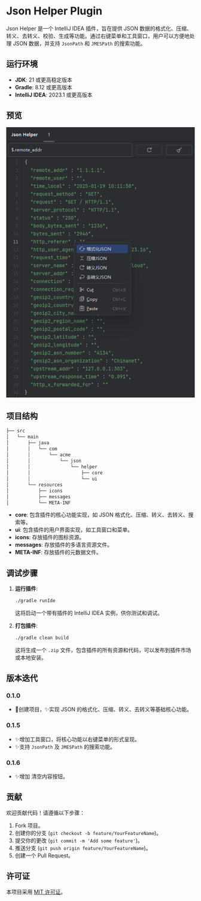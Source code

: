 # Json Helper Plugin

Json Helper 是一个 IntelliJ IDEA 插件，旨在提供 JSON 数据的格式化、压缩、转义、去转义、校验、生成等功能。通过右键菜单和工具窗口，用户可以方便地处理
JSON 数据，并支持 `JsonPath` 和 `JMESPath` 的搜索功能。

## 运行环境

- **JDK**: 21 或更高稳定版本
- **Gradle**: 8.12 或更高版本
- **IntelliJ IDEA**: 2023.1 或更高版本

## 预览

![home.png](doc/home.png)

## 项目结构

```plaintext
├── src
│   └── main
│       ├── java
│       │   └── com
│       │       └── acme
│       │           └── json
│       │               └── helper
│       │                   ├── core
│       │                   └── ui
│       └── resources
│           ├── icons
│           ├── messages
│           └── META-INF
```

- **core**: 包含插件的核心功能实现，如 JSON 格式化、压缩、转义、去转义、搜索等。
- **ui**: 包含插件的用户界面实现，如工具窗口和菜单。
- **icons**: 存放插件的图标资源。
- **messages**: 存放插件的多语言资源文件。
- **META-INF**: 存放插件的元数据文件。

## 调试步骤

1. **运行插件**:
   ```bash
   ./gradle runIde
   ```
   这将启动一个带有插件的 IntelliJ IDEA 实例，供你测试和调试。

2. **打包插件**:
   ```bash
   ./gradle clean build
   ```
   这将生成一个 `.zip` 文件，包含插件的所有资源和代码，可以发布到插件市场或本地安装。

## 版本迭代

### 0.1.0

- 🔨️创建项目，✨️实现 JSON 的格式化、压缩、转义、去转义等基础核心功能。

### 0.1.5

- ✨️增加工具窗口，将核心功能以右键菜单的形式呈现。
- ✨️支持 `JsonPath` 及 `JMESPath` 的搜索功能。

### 0.1.6

- ✨️增加 清空内容按钮。

## 贡献

欢迎贡献代码！请遵循以下步骤：

1. Fork 项目。
2. 创建你的分支 (`git checkout -b feature/YourFeatureName`)。
3. 提交你的更改 (`git commit -m 'Add some feature'`)。
4. 推送分支 (`git push origin feature/YourFeatureName`)。
5. 创建一个 Pull Request。

## 许可证

本项目采用 [MIT 许可证](LICENSE)。
